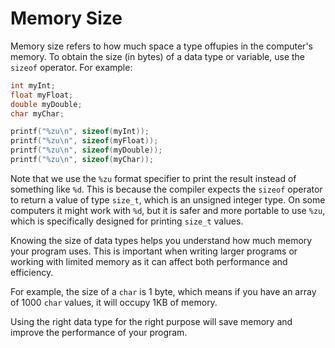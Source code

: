 # Memory Size

Memory size refers to how much space a type offupies in the computer's memory. To obtain the size (in bytes) of a data type or variable, use the `sizeof` operator. For example:

```c
int myInt;
float myFloat;
double myDouble;
char myChar;

printf("%zu\n", sizeof(myInt));
printf("%zu\n", sizeof(myFloat));
printf("%zu\n", sizeof(myDouble));
printf("%zu\n", sizeof(myChar));
```

Note that we use the `%zu` format specifier to print the result instead of something like `%d`. This is because the compiler expects the `sizeof` operator to return a value of type `size_t`, which is an unsigned integer type. On some computers it might work with `%d`, but it is safer and more portable to use `%zu`, which is specifically designed for printing `size_t` values.

Knowing the size of data types helps you understand how much memory your program uses. This is important when writing larger programs or working with limited memory as it can affect both performance and efficiency.

For example, the size of a `char` is 1 byte, which means if you have an array of 1000 `char` values, it will occupy 1KB of memory.

Using the right data type for the right purpose will save memory and improve the performance of your program.
